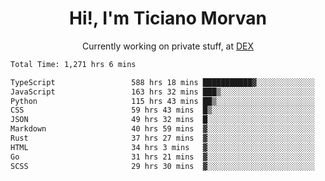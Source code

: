 <h1 align="center">Hi!, I'm Ticiano Morvan</h1>
<p align="center">Currently working on private stuff, at <a href="https://getdex.ai" target="_blank">DEX</a></p>

<!--START_SECTION:waka-->

```txt
Total Time: 1,271 hrs 6 mins

TypeScript                 588 hrs 18 mins ███████████▓░░░░░░░░░░░░░   46.28 %
JavaScript                 163 hrs 32 mins ███▒░░░░░░░░░░░░░░░░░░░░░   12.87 %
Python                     115 hrs 43 mins ██▒░░░░░░░░░░░░░░░░░░░░░░   09.10 %
CSS                        59 hrs 43 mins  █▒░░░░░░░░░░░░░░░░░░░░░░░   04.70 %
JSON                       49 hrs 32 mins  █░░░░░░░░░░░░░░░░░░░░░░░░   03.90 %
Markdown                   40 hrs 59 mins  ▓░░░░░░░░░░░░░░░░░░░░░░░░   03.23 %
Rust                       37 hrs 27 mins  ▓░░░░░░░░░░░░░░░░░░░░░░░░   02.95 %
HTML                       34 hrs 3 mins   ▓░░░░░░░░░░░░░░░░░░░░░░░░   02.68 %
Go                         31 hrs 21 mins  ▓░░░░░░░░░░░░░░░░░░░░░░░░   02.47 %
SCSS                       29 hrs 30 mins  ▓░░░░░░░░░░░░░░░░░░░░░░░░   02.32 %
```

<!--END_SECTION:waka-->
